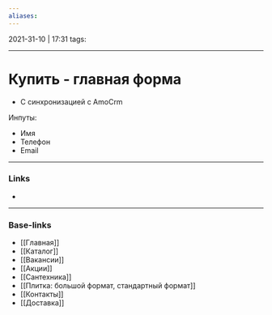 ```yaml
---
aliases:
---
```

2021-31-10 | 17:31
tags: 
___

# Купить - главная форма

* С синхронизацией с AmoCrm

Инпуты:
- Имя
- Телефон
- Email

___
### Links
- 

___
### Base-links
- [[Главная]]
- [[Каталог]]
- [[Вакансии]]
- [[Акции]]
- [[Сантехника]]
- [[Плитка: большой формат, стандартный формат]]
- [[Контакты]]
- [[Доставка]]

